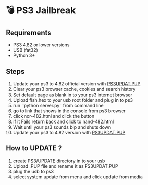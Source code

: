 # 💣 PS3 Jailbreak

## Requirements
- PS3 4.82 or lower versions
- USB (fat32)
- Python 3+


## Steps

1. Update your ps3 to 4.82 official version with [PS3UPDAT.PUP](https://drivers.softpedia.com/get/gaming-consoles/Sony/Sony-PlayStation-3-Firmware-4-82.shtml)
2. Clear your ps3 browser cache, cookies and search history
3. Set default page as blank in to your ps3 internet browser
4. Upload flsh.hex to your usb root folder and plug in to ps3
5. run ¨python server.py¨ from command line
6. go to link that shows in the console from ps3 browser
7. click nor-482.html and click the button
8. if it Fails return back and click to nand-482.html
9. Wait until your ps3 sounds bip and shuts down
10. Update your ps3 to 4.82 version with [PS3UPDAT.PUP](http://www.mediafire.com/folder/cqitjytjsy5hc/UPDATE)

## How to UPDATE ?

1. create PS3/UPDATE directory in to your usb
2. Upload .PUP file and rename it as PS3UPDAT.PUP
3. plug the usb to ps3
4. select system update from menu and click update from media



